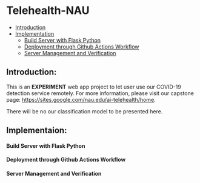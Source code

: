 # Telehealth-NAU
* [Introduction]()
* [Implementation]()
  * [Build Server with Flask Python]()
  * [Deployment through Github Actions Workflow]()
  * [Server Management and Verification]()
## Introduction:
This is an **EXPERIMENT** web app project to let user use our COVID-19 detection service remotely. For more information, please visit our capstone page: https://sites.google.com/nau.edu/ai-telehealth/home.

There will be no our classification model to be presented here.


## Implementaion:
#### Build Server with Flask Python

#### Deployment through Github Actions Workflow

#### Server Management and Verification
